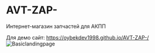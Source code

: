 # AVT-ZAP-
Интернет-магазин запчастей  для АКПП

Для демо сайт: https://oybekdev1998.github.io/AVT-ZAP-/
![Basiclandingpage](https://user-images.githubusercontent.com/83628117/147651035-0f256fa5-1ad6-499a-bfb5-a9b3117e56c0.png)
